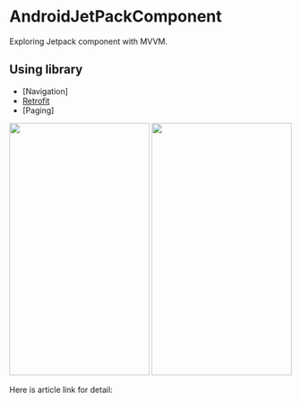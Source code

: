# AndroidJetPackComponent

Exploring Jetpack component with MVVM.
## Using library

- [Navigation]
- [Retrofit](https://github.com/square/retrofit)
- [Paging]

<img src="https://github.com/sunil676/AndroidJetPackComponent/blob/master/device-2019-10-30-155501.png" width="250" height="450"/>                  <img src="https://github.com/sunil676/AndroidJetPackComponent/blob/master/device-2019-10-30-155556.png" width="250" height="450"/>


Here is article link for detail:


